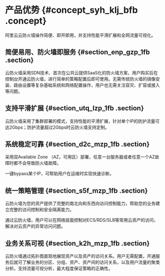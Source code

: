 # 产品优势 {#concept_syh_klj_bfb .concept}

阿里云云防火墙操作简便、即开即用，并支持性能平滑扩展和全网流量可视化。

## 简便易用、防火墙即服务 {#section_enp_gzp_1fb .section}

云防火墙采用SDN技术、首次在公共云提供SaaS化的防火墙方案，用户购买后在控制台开通云防火墙，进行简单的策略配置后即可使用。无需传统防火墙的镜像安装、路由设置等复杂基础系统和网络配置操作，用户也无需关注容灾、扩容或接入等问题。

## 支持平滑扩展 {#section_utq_lzp_1fb .section}

云防火墙采用了集群部署的模式，支持性能的平滑扩展，针对单个IP的防护流量可达2Gbps；防护流量超过2Gbps时云防火墙支持定制。

## 系统稳定可靠 {#section_d2c_mzp_1fb .section}

采用双Available Zone （AZ，可用区）部署，任意一台服务器或者任意一个AZ故障时都不会导致防火墙故障。

一键bypass某个IP，可帮助用户在运维时实现快速诊断。

## 统一策略管理 {#section_s5f_mzp_1fb .section}

云防火墙为您的资产提供了完整的南北向和东西向访问控制能力，帮助您的业务建立完整的访问控制和安全隔离能力。

通过云防火墙，用户可以在网络层面控制对ECS/RDS/SLB等常用云资产的访问，解决对云资产的异常访问问题。

## 业务关系可视 {#section_k2h_mzp_1fb .section}

云防火墙通过拓扑图直观地展现资产以及资产的访问关系。用户无需配置，开通服务后就可了解业务的分区、分组、资产、资产间的访问关系，以及用户流量的聚类分析。支持流量可视分析，最大程度保证策略的正确性。

